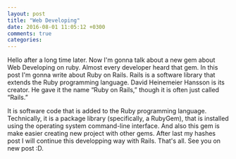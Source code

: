 ```yaml
---
layout: post
title: "Web Developing"
date: 2016-08-01 11:05:12 +0300
comments: true
categories: 
---
```


Hello after a long time later. Now I'm gonna talk about a new gem about Web Developing on ruby. Almost every developer heard that gem. In this post I'm gonna write about Ruby on Rails. Rails is a software library that extends the Ruby programming language. David Heinemeier Hansson is its creator. He gave it the name “Ruby on Rails,” though it is often just called “Rails.”

It is software code that is added to the Ruby programming language. Technically, it is a package library (specifically, a RubyGem), that is installed using the operating system command-line interface. And also this gem is make easier creating new project with other gems. After last my hashes post I will continue this developping way with Rails. That's all. See you on new post :D.